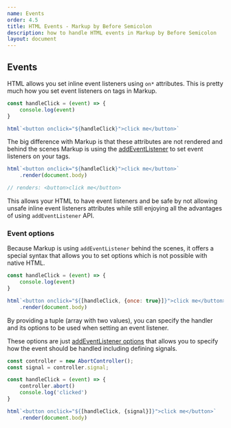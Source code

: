 ```yaml
---
name: Events
order: 4.5
title: HTML Events - Markup by Before Semicolon
description: how to handle HTML events in Markup by Before Semicolon
layout: document
---
```


## Events

HTML allows you set inline event listeners using `on*` attributes. This is pretty much how you set event listeners on tags in Markup.

```javascript
const handleClick = (event) => {
    console.log(event)
}

html`<button onclick="${handleClick}">click me</button>`
```

The big difference with Markup is that these attributes are not rendered and behind the scenes Markup is using the [addEventListener](https://developer.mozilla.org/en-US/docs/Web/API/EventTarget/addEventListener) to set event listeners on your tags.

```javascript
html`<button onclick="${handleClick}">click me</button>`
    .render(document.body)

// renders: <button>click me</button>
```

This allows your HTML to have event listeners and be safe by not allowing unsafe inline event listeners attributes while still enjoying all the advantages of using `addEventListener` API.

### Event options

Because Markup is using `addEventListener` behind the scenes, it offers a special syntax that allows you to set options which is not possible with native HTML.

```javascript
const handleClick = (event) => {
    console.log(event)
}

html`<button onclick="${[handleClick, {once: true}]}">click me</button>`
    .render(document.body)
```

By providing a tuple (array with two values), you can specify the handler and its options to be used when setting an event listener. 

These options are just [addEventListener options](https://developer.mozilla.org/en-US/docs/Web/API/EventTarget/addEventListener#options) that allows you to specify how the event should be handled including defining signals.

```javascript
const controller = new AbortController();
const signal = controller.signal;

const handleClick = (event) => {
    controller.abort()
    console.log('clicked')
}

html`<button onclick="${[handleClick, {signal}]}">click me</button>`
    .render(document.body)
```


